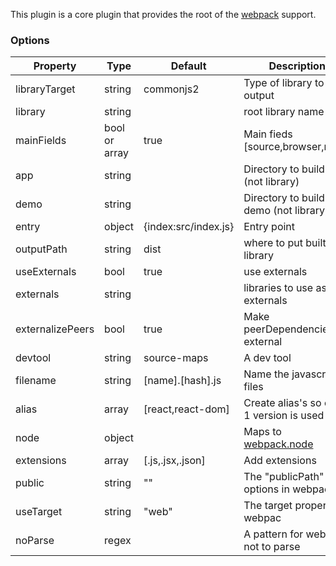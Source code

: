 This plugin is a core plugin that provides the root of the [webpack](https://webpack.js.org) support.

### Options

| Property      | Type       | Default      | Description                      |
| ------------- | -----------| -------------| ---------------------------------|
| libraryTarget | string     | commonjs2    | Type of library to output        |
| library       | string     |              | root library name                |
| mainFields    | bool or array|true        | Main fieds [source,browser,main] |
| app           | string     |              | Directory to build app (not library)|
| demo          | string     |              | Directory to build demo (not library)|
| entry         | object     | {index:src/index.js}| Entry point                |
| outputPath    | string     | dist         | where to put built library       |
| useExternals  | bool       | true         | use externals                    |
| externals     | string     |              | libraries to use as externals    |
| externalizePeers|bool      | true         | Make peerDependencies external   |
| devtool       | string     | source-maps  | A dev tool                       |
| filename      | string     | [name].[hash].js|Name the javascript files      |
| alias         | array      | [react,react-dom]| Create alias's so only 1 version is used|
| node          | object     |              | Maps to [webpack.node](https://webpack.js.org/configuration/node/)             |
| extensions    | array      | [.js,.jsx,.json]| Add extensions                |
| public        | string     | ""           | The "publicPath" options in webpack|
| useTarget     | string     | "web"        | The target property in webpac     |
| noParse       | regex      |              | A pattern for webpack not to parse|
